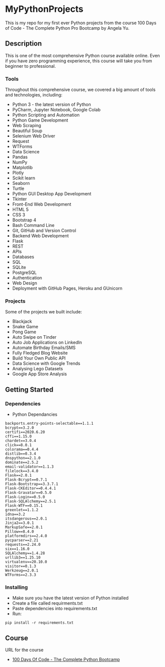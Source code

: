 # MyPythonProjects

This is my repo for my first ever Python projects from the course 100 Days of Code - The Complete Python Pro Bootcamp by Angela Yu.

## Description

This is one of the most comprehensive Python course available online.
Even if you have zero programming experience, this course will take you from beginner to professional.

### Tools
Throughout this comprehensive course, we covered a big amount of tools and technologies, including:
* Python 3 - the latest version of Python
* PyCharm, Jupyter Notebook, Google Colab
* Python Scripting and Automation
* Python Game Development
* Web Scraping
* Beautiful Soup
* Selenium Web Driver
* Request
* WTForms
* Data Science
* Pandas
* NumPy
* Matplotlib
* Plotly
* Scikit learn
* Seaborn
* Turtle
* Python GUI Desktop App Development
* Tkinter
* Front-End Web Development
* HTML 5
* CSS 3
* Bootstrap 4
* Bash Command Line
* Git, GitHub and Version Control
* Backend Web Development
* Flask
* REST
* APIs
* Databases
* SQL
* SQLite
* PostgreSQL
* Authentication
* Web Design
* Deployment with GitHub Pages, Heroku and GUnicorn

### Projects
Some of the projects we built include:

* Blackjack
* Snake Game
* Pong Game
* Auto Swipe on Tinder
* Auto Job Applications on LinkedIn
* Automate Birthday Emails/SMS
* Fully Fledged Blog Website
* Build Your Own Public API
* Data Science with Google Trends
* Analysing Lego Datasets
* Google App Store Analysis

## Getting Started

### Dependencies

* Python Dependancies
```
backports.entry-points-selectable==1.1.1
bcrypt==3.2.0
certifi==2020.6.20
cffi==1.15.0
chardet==3.0.4
click==8.0.1
colorama==0.4.4
distlib==0.3.4
dnspython==2.1.0
dominate==2.5.2
email-validator==1.1.3
filelock==3.4.0
Flask==2.0.1
Flask-Bcrypt==0.7.1
Flask-Bootstrap==3.3.7.1
Flask-CKEditor==0.4.4.1
Flask-Gravatar==0.5.0
Flask-Login==0.5.0
Flask-SQLAlchemy==2.5.1
Flask-WTF==0.15.1
greenlet==1.1.2
idna==3.2
itsdangerous==2.0.1
Jinja2==3.0.1
MarkupSafe==2.0.1
Pillow==8.4.0
platformdirs==2.4.0
pycparser==2.21
requests==2.24.0
six==1.16.0
SQLAlchemy==1.4.28
urllib3==1.25.10
virtualenv==20.10.0
visitor==0.1.3
Werkzeug==2.0.1
WTForms==2.3.3

```

### Installing

* Make sure you have the latest version of Python installed
* Create a file called requirments.txt
* Paste dependencies into requirements.txt
* Run:
```
pip install -r requirements.txt
```

## Course

URL for the course 
* [100 Days Of Code - The Complete Python Bootcamp](https://www.udemy.com/course/100-days-of-code/)
